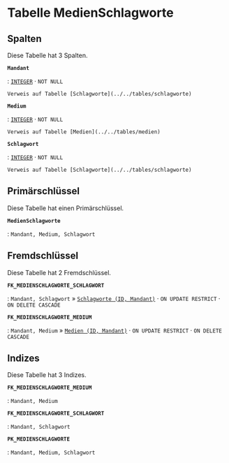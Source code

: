 # Tabelle **MedienSchlagworte**

## Spalten

Diese Tabelle hat 3 Spalten.

**`Mandant`**

:   [`INTEGER`](https://firebirdsql.org/file/documentation/html/en/refdocs/fblangref40/firebird-40-language-reference.html#fblangref40-datatypes-inttypes) · `NOT NULL`

    Verweis auf Tabelle [Schlagworte](../../tables/schlagworte)

**`Medium`**

:   [`INTEGER`](https://firebirdsql.org/file/documentation/html/en/refdocs/fblangref40/firebird-40-language-reference.html#fblangref40-datatypes-inttypes) · `NOT NULL`

    Verweis auf Tabelle [Medien](../../tables/medien)

**`Schlagwort`**

:   [`INTEGER`](https://firebirdsql.org/file/documentation/html/en/refdocs/fblangref40/firebird-40-language-reference.html#fblangref40-datatypes-inttypes) · `NOT NULL`

    Verweis auf Tabelle [Schlagworte](../../tables/schlagworte)

## Primärschlüssel

Diese Tabelle hat einen Primärschlüssel.

**`MedienSchlagworte`**

:   `Mandant, Medium, Schlagwort`

## Fremdschlüssel

Diese Tabelle hat 2 Fremdschlüssel.

**`FK_MEDIENSCHLAGWORTE_SCHLAGWORT`**

:   `Mandant, Schlagwort` » [`Schlagworte (ID, Mandant)`](../../tables/schlagworte) · `ON UPDATE RESTRICT` · `ON DELETE CASCADE`

**`FK_MEDIENSCHLAGWORTE_MEDIUM`**

:   `Mandant, Medium` » [`Medien (ID, Mandant)`](../../tables/medien) · `ON UPDATE RESTRICT` · `ON DELETE CASCADE`

## Indizes

Diese Tabelle hat 3 Indizes.

**`FK_MEDIENSCHLAGWORTE_MEDIUM`**

:   `Mandant, Medium`

**`FK_MEDIENSCHLAGWORTE_SCHLAGWORT`**

:   `Mandant, Schlagwort`

**`PK_MEDIENSCHLAGWORTE`**

:   `Mandant, Medium, Schlagwort`
